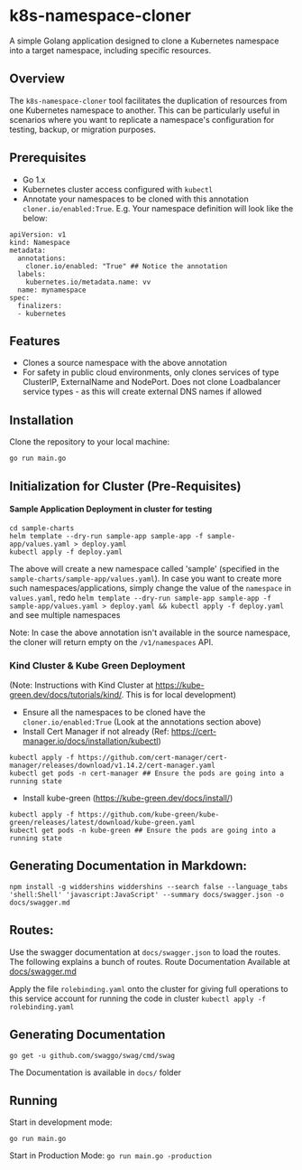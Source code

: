 # k8s-namespace-cloner

A simple Golang application designed to clone a Kubernetes namespace into a target namespace, including specific resources.

## Overview

The `k8s-namespace-cloner` tool facilitates the duplication of resources from one Kubernetes namespace to another. This can be particularly useful in scenarios where you want to replicate a namespace's configuration for testing, backup, or migration purposes.

## Prerequisites

- Go 1.x
- Kubernetes cluster access configured with `kubectl`
- Annotate your namespaces to be cloned with this annotation `cloner.io/enabled:True`. E.g. Your namespace definition will look like the below:
```
apiVersion: v1
kind: Namespace
metadata:
  annotations:
    cloner.io/enabled: "True" ## Notice the annotation
  labels:
    kubernetes.io/metadata.name: vv
  name: mynamespace
spec:
  finalizers:
  - kubernetes
```


## Features
- Clones a source namespace with the above annotation
- For safety in public cloud environments, only clones services of type ClusterIP, ExternalName and NodePort. Does not clone Loadbalancer service types - as this will create external DNS names if allowed

## Installation

Clone the repository to your local machine:
```
go run main.go
```

## Initialization for Cluster (Pre-Requisites)
#### Sample Application Deployment in cluster for testing
```
cd sample-charts
helm template --dry-run sample-app sample-app -f sample-app/values.yaml > deploy.yaml
kubectl apply -f deploy.yaml
```
The above will create a new namespace called 'sample' (specified in the `sample-charts/sample-app/values.yaml`). In case you want to create more such namespaces/applications,
simply change the value of the `namespace` in `values.yaml`, redo `helm template --dry-run sample-app sample-app -f sample-app/values.yaml > deploy.yaml && kubectl apply -f deploy.yaml` and see multiple namespaces

Note: In case the above annotation isn't available in the source namespace, the cloner will return empty on the `/v1/namespaces` API.
### Kind Cluster & Kube Green Deployment
(Note: Instructions with Kind Cluster at https://kube-green.dev/docs/tutorials/kind/. This is for local development)
- Ensure all the namespaces to be cloned have the `cloner.io/enabled:True` (Look at the annotations section above)
- Install Cert Manager if not already (Ref: https://cert-manager.io/docs/installation/kubectl)
```
kubectl apply -f https://github.com/cert-manager/cert-manager/releases/download/v1.14.2/cert-manager.yaml
kubectl get pods -n cert-manager ## Ensure the pods are going into a running state
```
- Install kube-green (https://kube-green.dev/docs/install/)
```
kubectl apply -f https://github.com/kube-green/kube-green/releases/latest/download/kube-green.yaml
kubectl get pods -n kube-green ## Ensure the pods are going into a running state
```



## Generating Documentation in Markdown:
`npm install -g widdershins
widdershins --search false --language_tabs 'shell:Shell' 'javascript:JavaScript' --summary docs/swagger.json -o docs/swagger.md
`

## Routes:
Use the swagger documentation at `docs/swagger.json` to load the routes. The following explains a bunch of routes. Route Documentation Available at [docs/swagger.md](docs/swagger.md)

Apply the file `rolebinding.yaml` onto the cluster for giving full operations to this service account for running the code in cluster
```kubectl apply -f rolebinding.yaml```

## Generating Documentation
```
go get -u github.com/swaggo/swag/cmd/swag

```
The Documentation is available in `docs/` folder

## Running
Start in development mode:

`go run main.go`

Start in Production Mode:
`go run main.go -production`


